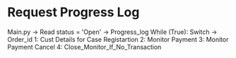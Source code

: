 # Request Progress Log

Main.py ->
Read status = 'Open' -> Progress_log
While (True):
Switch -> Order_id
1: Cust Details for Case Registartion
2: Monitor Payment
3: Monitor Payment Cancel
4: Close_Monitor_If_No_Transaction
